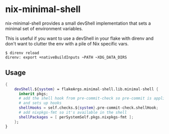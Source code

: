 # nix-minimal-shell

nix-minimal-shell provides a small devShell implementation that sets a minimal set of environment variables.

This is useful if you want to use a devShell in your flake with direnv and don't want to clutter the env with a pile of Nix specific vars.

```
$ direnv reload
direnv: export +nativeBuildInputs ~PATH ~XDG_DATA_DIRS
```

## Usage

```nix
{
    devShell.${system} = flakeArgs.minimal-shell.lib.minimal-shell {
      inherit pkgs;
      # add the shell hook from pre-commit-check so pre-commit is applied in this shell
      # and sets up hooks
      shellHooks = self.checks.${system}.pre-commit-check.shellHook;
      # add nixpkgs-fmt so it's available in the shell
      shellPackages = [ perSystemSelf.pkgs.nixpkgs-fmt ];
    };
}
```
